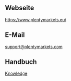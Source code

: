 ## Webseite
 
https://www.plentymarkets.eu/
 
## E-Mail
 
support@plentymarkets.com

## Handbuch

<a href="https://knowledge.plentymarkets.com/omni-channel/multi-channel/otto" target="_blank">Knowledge</a>